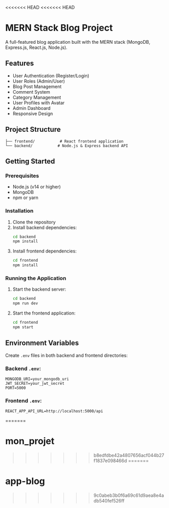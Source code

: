 <<<<<<< HEAD
<<<<<<< HEAD
# MERN Stack Blog Project

A full-featured blog application built with the MERN stack (MongoDB, Express.js, React.js, Node.js).

## Features

- User Authentication (Register/Login)
- User Roles (Admin/User)
- Blog Post Management
- Comment System
- Category Management
- User Profiles with Avatar
- Admin Dashboard
- Responsive Design

## Project Structure

```
├── frontend/           # React frontend application
└── backend/           # Node.js & Express backend API
```

## Getting Started

### Prerequisites

- Node.js (v14 or higher)
- MongoDB
- npm or yarn

### Installation

1. Clone the repository
2. Install backend dependencies:
   ```bash
   cd backend
   npm install
   ```
3. Install frontend dependencies:
   ```bash
   cd frontend
   npm install
   ```

### Running the Application

1. Start the backend server:
   ```bash
   cd backend
   npm run dev
   ```

2. Start the frontend application:
   ```bash
   cd frontend
   npm start
   ```

## Environment Variables

Create `.env` files in both backend and frontend directories:

### Backend `.env`:
```
MONGODB_URI=your_mongodb_uri
JWT_SECRET=your_jwt_secret
PORT=5000
```

### Frontend `.env`:
```
REACT_APP_API_URL=http://localhost:5000/api
```
=======
# mon_projet
>>>>>>> b8edfdbe42a4807656acf044b27f1837e098466d
=======
# app-blog
>>>>>>> 9c0abeb3b0f6a69c61d9aea8e4adb540fef526ff
